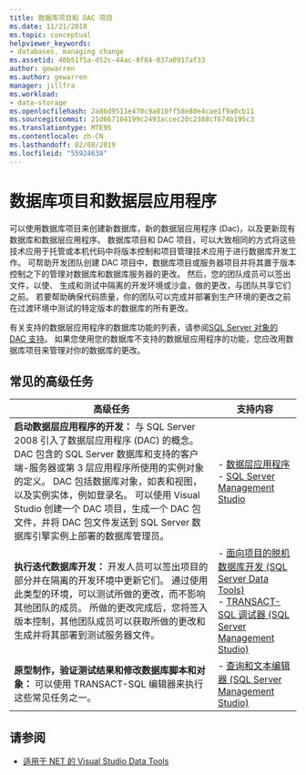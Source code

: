 ```yaml
---
title: 数据库项目和 DAC 项目
ms.date: 11/21/2018
ms.topic: conceptual
helpviewer_keywords:
- databases, managing change
ms.assetid: 40b51f5a-d52c-44ac-8f84-037a0917af33
author: gewarren
ms.author: gewarren
manager: jillfra
ms.workload:
- data-storage
ms.openlocfilehash: 2a86d9511e470c9a810ff58e80e4cae1f9a0cb11
ms.sourcegitcommit: 21d667104199c2493accec20c2388cf674b195c3
ms.translationtype: MTE95
ms.contentlocale: zh-CN
ms.lasthandoff: 02/08/2019
ms.locfileid: "55924638"
---
```

# <a name="database-projects-and-data-tier-applications"></a>数据库项目和数据层应用程序

可以使用数据库项目来创建新数据库，新的数据层应用程序 (Dac)，以及更新现有数据库和数据层应用程序。 数据库项目和 DAC 项目，可以大致相同的方式将这些技术应用于托管或本机代码中将版本控制和项目管理技术应用于进行数据库开发工作。 可帮助开发团队创建 DAC 项目中，数据库项目或服务器项目并将其置于版本控制之下的管理对数据库和数据库服务器的更改。 然后，您的团队成员可以签出文件，以使、 生成和测试中隔离的开发环境或沙盒，做的更改，与团队共享它们之前。 若要帮助确保代码质量，你的团队可以完成并部署到生产环境的更改之前在过渡环境中测试的特定版本的数据库的所有更改。

有关支持的数据层应用程序的数据库功能的列表，请参阅[SQL Server 对象的 DAC 支持](/sql/relational-databases/data-tier-applications/dac-support-for-sql-server-objects-and-versions)。 如果您使用您的数据库不支持的数据层应用程序的功能，您应改用数据库项目来管理对你的数据库的更改。

## <a name="common-high-level-tasks"></a>常见的高级任务

| 高级任务 | 支持内容 |
| - | - |
| **启动数据层应用程序的开发：** 与 SQL Server 2008 引入了数据层应用程序 (DAC) 的概念。 DAC 包含的 SQL Server 数据库和支持的客户端-服务器或第 3 层应用程序所使用的实例对象的定义。 DAC 包括数据库对象，如表和视图，以及实例实体，例如登录名。 可以使用 Visual Studio 创建一个 DAC 项目，生成一个 DAC 包文件，并将 DAC 包文件发送到 SQL Server 数据库引擎实例上部署的数据库管理员。 | - [数据层应用程序](/sql/relational-databases/data-tier-applications/data-tier-applications)<br />- [SQL Server Management Studio](/sql/ssms/sql-server-management-studio-ssms) |
| **执行迭代数据库开发：** 开发人员可以签出项目的部分并在隔离的开发环境中更新它们。 通过使用此类型的环境，可以测试所做的更改，而不影响其他团队的成员。 所做的更改完成后，您将签入版本控制，其他团队成员可以获取所做的更改和生成并将其部署到测试服务器文件。 | - [面向项目的脱机数据库开发 (SQL Server Data Tools)](/sql/ssdt/project-oriented-offline-database-development)<br />- [TRANSACT-SQL 调试器 (SQL Server Management Studio)](/sql/ssms/scripting/transact-sql-debugger) |
| **原型制作，验证测试结果和修改数据库脚本和对象：** 可以使用 TRANSACT-SQL 编辑器来执行这些常见任务之一。 | - [查询和文本编辑器 (SQL Server Management Studio)](/sql/ssms/scripting/query-and-text-editors-sql-server-management-studio) |

## <a name="see-also"></a>请参阅

- [适用于 NET 的 Visual Studio Data Tools](../data-tools/visual-studio-data-tools-for-dotnet.md)